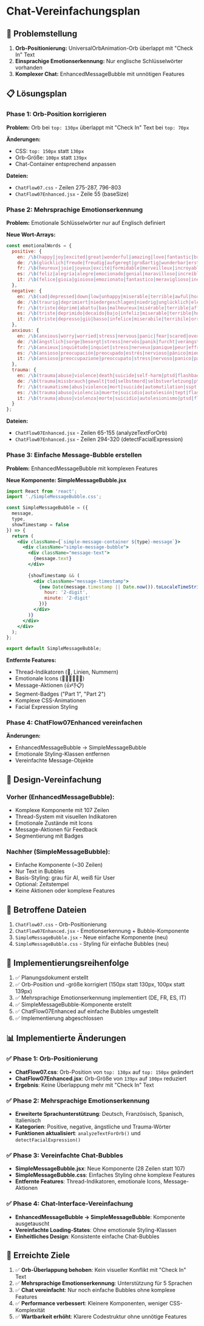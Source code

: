 # Chat-Vereinfachungsplan

## 🎯 Problemstellung
1. **Orb-Positionierung:** UniversalOrbAnimation-Orb überlappt mit "Check In" Text
2. **Einsprachige Emotionserkennung:** Nur englische Schlüsselwörter vorhanden
3. **Komplexer Chat:** EnhancedMessageBubble mit unnötigen Features

## 📋 Lösungsplan

### Phase 1: Orb-Position korrigieren
**Problem:** Orb bei `top: 130px` überlappt mit "Check In" Text bei `top: 70px`

**Änderungen:**
- CSS: `top: 150px` statt `130px` 
- Orb-Größe: `100px` statt `139px`
- Chat-Container entsprechend anpassen

**Dateien:**
- `ChatFlow07.css` - Zeilen 275-287, 796-803
- `ChatFlow07Enhanced.jsx` - Zeile 55 (baseSize)

### Phase 2: Mehrsprachige Emotionserkennung
**Problem:** Emotionale Schlüsselwörter nur auf Englisch definiert

**Neue Wort-Arrays:**
```javascript
const emotionalWords = {
  positive: {
    en: /\b(happy|joy|excited|great|wonderful|amazing|love|fantastic|brilliant|thrilled|good|better|best|awesome|excellent|perfect|beautiful)\b/gi,
    de: /\b(glücklich|freude|freudig|aufgeregt|großartig|wunderbar|erstaunlich|liebe|fantastisch|brillant|begeistert|gut|besser|beste|toll|exzellent|perfekt|schön|herrlich)\b/gi,
    fr: /\b(heureux|joie|joyeux|excité|formidable|merveilleux|incroyable|amour|fantastique|brillant|ravi|bon|meilleur|meilleure|génial|excellent|parfait|beau|magnifique)\b/gi,
    es: /\b(feliz|alegría|alegre|emocionado|genial|maravilloso|increíble|amor|fantástico|brillante|encantado|bueno|mejor|mejor|genial|excelente|perfecto|hermoso|magnífico)\b/gi,
    it: /\b(felice|gioia|gioioso|emozionato|fantastico|meraviglioso|incredibile|amore|fantastico|brillante|entusiasta|buono|migliore|migliore|fantastico|eccellente|perfetto|bello|magnifico)\b/gi
  },
  negative: {
    en: /\b(sad|depressed|down|low|unhappy|miserable|terrible|awful|horrible|bad|worse|worst|hate|angry|frustrated|devastated|heartbroken|disappointed|discouraged|hopeless|despair|anguish|torment|agony|suffering|pain|hurt)\b/gi,
    de: /\b(traurig|deprimiert|niedergeschlagen|niedrig|unglücklich|elend|schrecklich|furchtbar|schrecklich|schlecht|schlechter|schlechteste|hass|wütend|frustriert|zerstört|gebrochenes herz|enttäuscht|entmutigt|hoffnungslos|verzweiflung|qual|pein|agonie|leiden|schmerz|verletzt)\b/gi,
    fr: /\b(triste|déprimé|abattu|bas|malheureux|misérable|terrible|affreux|horrible|mauvais|pire|pire|haine|en colère|frustré|désvasté|cœur brisé|déçu|découragé|désespéré|désespoir|angoisse|tourment|agonie|souffrance|douleur|blessé)\b/gi,
    es: /\b(triste|deprimido|decaído|bajo|infeliz|miserable|terrible|horrible|horrible|malo|peor|peor|odio|enojado|frustrado|devastado|corazón roto|decepcionado|desanimado|desesperanzado|desesperación|angustia|tormento|agonía|sufrimiento|dolor|herido)\b/gi,
    it: /\b(triste|depresso|giù|basso|infelice|miserabile|terribile|orribile|orribile|cattivo|peggio|peggiore|odio|arrabbiato|frustrato|devastato|cuore spezzato|deluso|scoraggiato|senza speranza|disperazione|angoscia|tormento|agonia|sofferenza|dolore|ferito)\b/gi
  },
  anxious: {
    en: /\b(anxious|worry|worried|stress|nervous|panic|fear|scared|overwhelmed|tension|afraid|terrified|frantic|restless|uneasy|troubled|disturbed|apprehensive|jittery|fidgety|stressed out|on edge)\b/gi,
    de: /\b(ängstlich|sorge|besorgt|stress|nervös|panik|furcht|verängstigt|überwältigt|spannung|angst|verängstigt|hektisch|unruhig|unbehaglich|beunruhigt|gestört|besorgt|nervös|zappelig|gestresst|nervös)\b/gi,
    fr: /\b(anxieux|inquiétude|inquiet|stress|nerveux|panique|peur|effrayé|submergé|tension|peur|terrifié|frénétique|agité|mal à l'aise|troublé|perturbé|appréhensif|nerveux|agité|stressé|sur les nerfs)\b/gi,
    es: /\b(ansioso|preocupación|preocupado|estrés|nervioso|pánico|miedo|asustado|abrumado|tensión|temeroso|aterrorizado|frenético|inquieto|incómodo|preocupado|perturbado|aprensivo|nervioso|inquieto|estresado|nervioso)\b/gi,
    it: /\b(ansioso|preoccupazione|preoccupato|stress|nervoso|panico|paura|spaventato|sopraffatto|tensione|impaurito|terrorizzato|frenetico|irrequieto|a disagio|turbato|disturbato|apprensivo|nervoso|agitato|stressato|nervoso)\b/gi
  },
  trauma: {
    en: /\b(trauma|abuse|violence|death|suicide|self-harm|ptsd|flashback|nightmare|assault|attack|victim|survivor|therapy|counseling|recovery|healing|trigger|episode)\b/gi,
    de: /\b(trauma|missbrauch|gewalt|tod|selbstmord|selbstverletzung|ptbs|flashback|albtraum|angriff|attacke|opfer|überlebender|therapie|beratung|erholung|heilung|auslöser|episode)\b/gi,
    fr: /\b(traumatisme|abus|violence|mort|suicide|automutilation|sspt|flashback|cauchemar|agression|attaque|victime|survivant|thérapie|conseil|récupération|guérison|déclencheur|épisode)\b/gi,
    es: /\b(trauma|abuso|violencia|muerte|suicidio|autolesión|tept|flashback|pesadilla|agresión|ataque|víctima|sobreviviente|terapia|consejería|recuperación|sanación|desencadenante|episodio)\b/gi,
    it: /\b(trauma|abuso|violenza|morte|suicidio|autolesionismo|ptsd|flashback|incubo|aggressione|attacco|vittima|sopravvissuto|terapia|consulenza|recupero|guarigione|scatenante|episodio)\b/gi
  }
};
```

**Dateien:**
- `ChatFlow07Enhanced.jsx` - Zeilen 65-155 (analyzeTextForOrb)
- `ChatFlow07Enhanced.jsx` - Zeilen 294-320 (detectFacialExpression)

### Phase 3: Einfache Message-Bubble erstellen
**Problem:** EnhancedMessageBubble mit komplexen Features

**Neue Komponente: SimpleMessageBubble.jsx**
```jsx
import React from 'react';
import './SimpleMessageBubble.css';

const SimpleMessageBubble = ({ 
  message, 
  type, 
  showTimestamp = false 
}) => {
  return (
    <div className={`simple-message-container ${type}-message`}>
      <div className="simple-message-bubble">
        <div className="message-text">
          {message.text}
        </div>
        
        {showTimestamp && (
          <div className="message-timestamp">
            {new Date(message.timestamp || Date.now()).toLocaleTimeString([], { 
              hour: '2-digit', 
              minute: '2-digit' 
            })}
          </div>
        )}
      </div>
    </div>
  );
};

export default SimpleMessageBubble;
```

**Entfernte Features:**
- Thread-Indikatoren (💬, Linien, Nummern)
- Emotionale Icons (🤝🎉🌊💙🤔🤗)
- Message-Aktionen (👍👎📋)
- Segment-Badges ("Part 1", "Part 2")
- Komplexe CSS-Animationen
- Facial Expression Styling

### Phase 4: ChatFlow07Enhanced vereinfachen
**Änderungen:**
- EnhancedMessageBubble → SimpleMessageBubble
- Emotionale Styling-Klassen entfernen
- Vereinfachte Message-Objekte

## 🎨 Design-Vereinfachung

### Vorher (EnhancedMessageBubble):
- Komplexe Komponente mit 107 Zeilen
- Thread-System mit visuellen Indikatoren
- Emotionale Zustände mit Icons
- Message-Aktionen für Feedback
- Segmentierung mit Badges

### Nachher (SimpleMessageBubble):
- Einfache Komponente (~30 Zeilen)
- Nur Text in Bubbles
- Basis-Styling: grau für AI, weiß für User
- Optional: Zeitstempel
- Keine Aktionen oder komplexe Features

## 📂 Betroffene Dateien
1. `ChatFlow07.css` - Orb-Positionierung
2. `ChatFlow07Enhanced.jsx` - Emotionserkennung + Bubble-Komponente
3. `SimpleMessageBubble.jsx` - Neue einfache Komponente (neu)
4. `SimpleMessageBubble.css` - Styling für einfache Bubbles (neu)

## 🚀 Implementierungsreihenfolge
1. ✅ Planungsdokument erstellt
2. ✅ Orb-Position und -größe korrigiert (150px statt 130px, 100px statt 139px)
3. ✅ Mehrsprachige Emotionserkennung implementiert (DE, FR, ES, IT)
4. ✅ SimpleMessageBubble-Komponente erstellt
5. ✅ ChatFlow07Enhanced auf einfache Bubbles umgestellt
6. ✅ Implementierung abgeschlossen

## 📊 Implementierte Änderungen

### ✅ Phase 1: Orb-Positionierung
- **ChatFlow07.css**: Orb-Position von `top: 130px` auf `top: 150px` geändert
- **ChatFlow07Enhanced.jsx**: Orb-Größe von `139px` auf `100px` reduziert
- **Ergebnis**: Keine Überlappung mehr mit "Check In" Text

### ✅ Phase 2: Mehrsprachige Emotionserkennung
- **Erweiterte Sprachunterstützung**: Deutsch, Französisch, Spanisch, Italienisch
- **Kategorien**: Positive, negative, ängstliche und Trauma-Wörter
- **Funktionen aktualisiert**: `analyzeTextForOrb()` und `detectFacialExpression()`

### ✅ Phase 3: Vereinfachte Chat-Bubbles
- **SimpleMessageBubble.jsx**: Neue Komponente (28 Zeilen statt 107)
- **SimpleMessageBubble.css**: Einfaches Styling ohne komplexe Features
- **Entfernte Features**: Thread-Indikatoren, emotionale Icons, Message-Aktionen

### ✅ Phase 4: Chat-Interface-Vereinfachung
- **EnhancedMessageBubble → SimpleMessageBubble**: Komponente ausgetauscht
- **Vereinfachte Loading-States**: Ohne emotionale Styling-Klassen
- **Einheitliches Design**: Konsistente einfache Chat-Bubbles

## 🎯 Erreichte Ziele
1. ✅ **Orb-Überlappung behoben**: Kein visueller Konflikt mit "Check In" Text
2. ✅ **Mehrsprachige Emotionserkennung**: Unterstützung für 5 Sprachen
3. ✅ **Chat vereinfacht**: Nur noch einfache Bubbles ohne komplexe Features
4. ✅ **Performance verbessert**: Kleinere Komponenten, weniger CSS-Komplexität
5. ✅ **Wartbarkeit erhöht**: Klarere Codestruktur ohne unnötige Features